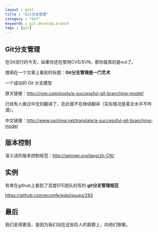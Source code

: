 ```yaml
---
layout : post
title : "Git分支管理"
category : "Git"
keywords : git,develop,branch
tags : [git]
---
```


## Git分支管理

在Git流行的今天，如果你还在使用CVS/SVN。那你就真的是out了。

借用在一个文章上看到的标题：**Git分支管理是一门艺术**

一个成功的 Git 分支模型

原文链接：<a href="http://nvie.com/posts/a-successful-git-branching-model/" target="_blank">http://nvie.com/posts/a-successful-git-branching-model/</a>

已经有人做过中文的翻译了，在此就不在继续翻译（实际情况是英文水平不咋滴）。

中文链接：<a href="http://www.oschina.net/translate/a-successful-git-branching-model" target="_blank">http://www.oschina.net/translate/a-successful-git-branching-model</a>

## 版本控制

语义话的版本控制规范：<a href="http://semver.org/lang/zh-CN/" target="_blank">http://semver.org/lang/zh-CN/</a>

## 实例

有幸在github上看到了百度EFE团队的写的 **git分支管理规范**

<a href="https://github.com/ecomfe/edp/issues/283" target="_blank">https://github.com/ecomfe/edp/issues/283</a>

## 最后

我们走得更高，是因为我们站在这些巨人的肩膀上，向他们致敬。
